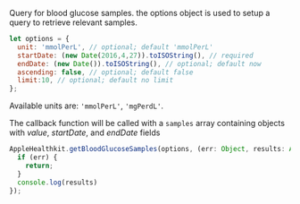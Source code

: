 Query for blood glucose samples. the options object is used to setup a query to retrieve relevant samples.
```javascript
let options = {
  unit: 'mmolPerL',	// optional; default 'mmolPerL'
  startDate: (new Date(2016,4,27)).toISOString(), // required
  endDate: (new Date()).toISOString(), // optional; default now
  ascending: false, // optional; default false
  limit:10,	// optional; default no limit
};
```
Available units are: `'mmolPerL'`, `'mgPerdL'`.

The callback function will be called with a `samples` array containing objects with *value*, *startDate*, and *endDate* fields

```javascript
AppleHealthkit.getBloodGlucoseSamples(options, (err: Object, results: Array<Object>) => {
  if (err) {
    return;
  }
  console.log(results)
});
```

